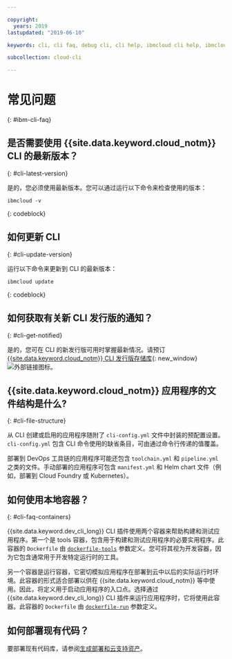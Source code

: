 ```yaml
---

copyright:
  years: 2019
lastupdated: "2019-06-10"

keywords: cli, cli faq, debug cli, cli help, ibmcloud cli help, ibmcloud help

subcollection: cloud-cli

---
```


# 常见问题
{: #ibm-cli-faq}

## 是否需要使用 {{site.data.keyword.cloud_notm}} CLI 的最新版本？
{: #cli-latest-version}

是的，您必须使用最新版本。您可以通过运行以下命令来检查使用的版本：

```
ibmcloud -v
```
{: codeblock}

## 如何更新 CLI
{: #cli-update-version}

运行以下命令来更新到 CLI 的最新版本：

```
ibmcloud update
```
{: codeblock}

## 如何获取有关新 CLI 发行版的通知？
{: #cli-get-notified}

是的，您可在 CLI 的新发行版可用时掌握最新情况。请预订 [{{site.data.keyword.cloud_notm}} CLI 发行版存储库](https://github.com/IBM-Cloud/ibm-cloud-cli-release/releases/){: new_window} ![外部链接图标](../../../icons/launch-glyph.svg "外部链接图标")。

## {{site.data.keyword.cloud_notm}} 应用程序的文件结构是什么?
{: #cli-file-structure}

从 CLI 创建或启用的应用程序随附了 `cli-config.yml` 文件中封装的预配置设置。`cli-config.yml` 包含 CLI 命令使用的缺省条目，可由通过命令行传递的值覆盖。

部署到 DevOps 工具链的应用程序可能还包含 `toolchain.yml` 和 `pipeline.yml` 之类的文件。手动部署的应用程序可包含 `manifest.yml` 和 Helm chart 文件（例如，部署到 Cloud Foundry 或 Kubernetes）。

## 如何使用本地容器？
{: #cli-faq-containers}

{{site.data.keyword.dev_cli_long}} CLI 插件使用两个容器来帮助构建和测试应用程序。第一个是 tools 容器，包含用于构建和测试应用程序的必要实用程序。此容器的 `Dockerfile` 由 [`dockerfile-tools`](/docs/cli/idt?topic=cloud-cli-idt-cli#command-parameters) 参数定义。您可将其视为开发容器，因为它包含通常用于开发特定运行时的工具。

另一个容器是运行容器，它密切模拟应用程序在部署到云中以后的实际运行时环境。此容器的形式适合部署以供在 {{site.data.keyword.cloud_notm}} 等中使用。因此，将定义用于启动应用程序的入口点。选择通过 {{site.data.keyword.dev_cli_long}} CLI 插件来运行应用程序时，它将使用此容器。此容器的 `Dockerfile` 由 [`dockerfile-run`](/docs/cli/idt?topic=cloud-cli-idt-cli#run) 参数定义。

## 如何部署现有代码？

要部署现有代码库，请参阅[生成部署和云支持资产](/docs/apps?topic=creating-apps-create-deploy-app-cli#byoc-cli)。

